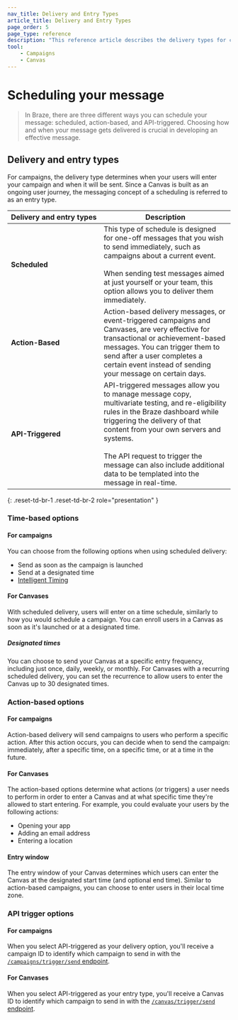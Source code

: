 ```yaml
---
nav_title: Delivery and Entry Types
article_title: Delivery and Entry Types
page_order: 5
page_type: reference
description: "This reference article describes the delivery types for campaigns, entry types for Canvases, and the time-based features when setting up a campaign or Canvas."
tool:
    - Campaigns
    - Canvas
---
```


# Scheduling your message

> In Braze, there are three different ways you can schedule your message: scheduled, action-based, and API-triggered. Choosing how and when your message gets delivered is crucial in developing an effective message. 

## Delivery and entry types

For campaigns, the delivery type determines when your users will enter your campaign and when it will be sent. Since a Canvas is built as an ongoing user journey, the messaging concept of a scheduling is referred to as an entry type.

| Delivery<nobr> and entry types | Description                                                                                                                                                                                                                                                                                                                                      |
|---------------------|--------------------------------------------------------------------------------------------------------------------------------------------------------------------------------------------------------------------------------------------------------------------------------------------------------------------------------------------------|
| **Scheduled**       | This type of schedule is designed for one-off messages that you wish to send immediately, such as campaigns about a current event. <br><br>When sending test messages aimed at just yourself or your team, this option allows you to deliver them immediately.                                                                                   |
| **Action-Based**    | Action-based delivery messages, or event-triggered campaigns and Canvases, are very effective for transactional or achievement-based messages. You can trigger them to send after a user completes a certain event instead of sending your message on certain days.                                                                                           |
| **API-Triggered**   | API-triggered messages allow you to manage message copy, multivariate testing, and re-eligibility rules in the Braze dashboard while triggering the delivery of that content from your own servers and systems. <br><br>The API request to trigger the message can also include additional data to be templated into the message in real-time. |
{: .reset-td-br-1 .reset-td-br-2 role="presentation" }

### Time-based options

#### For campaigns

You can choose from the following options when using scheduled delivery:

- Send as soon as the campaign is launched
- Send at a designated time
- [Intelligent Timing]({{site.baseurl}}/user_guide/brazeai/intelligence/intelligent_timing/)

#### For Canvases

With scheduled delivery, users will enter on a time schedule, similarly to how you would schedule a campaign. You can enroll users in a Canvas as soon as it's launched or at a designated time.

##### Designated times

You can choose to send your Canvas at a specific entry frequency, including just once, daily, weekly, or monthly. For Canvases with a recurring scheduled delivery, you can set the recurrence to allow users to enter the Canvas up to 30 designated times.

### Action-based options

#### For campaigns

Action-based delivery will send campaigns to users who perform a specific action. After this action occurs, you can decide when to send the campaign: immediately, after a specific time, on a specific time, or at a time in the future.

#### For Canvases

The action-based options determine what actions (or triggers) a user needs to perform in order to enter a Canvas and at what specific time they're allowed to start entering. For example, you could evaluate your users by the following actions:

- Opening your app
- Adding an email address
- Entering a location

#### Entry window

The entry window of your Canvas determines which users can enter the Canvas at the designated start time (and optional end time). Similar to action-based campaigns, you can choose to enter users in their local time zone.

### API trigger options

#### For campaigns

When you select API-triggered as your delivery option, you'll receive a campaign ID to identify which campaign to send in with the [`/campaigns/trigger/send` endpoint]({{site.baseurl}}/api/endpoints/messaging/send_messages/post_send_triggered_campaigns/#prerequisites). 

#### For Canvases

When you select API-triggered as your entry type, you'll receive a Canvas ID to identify which campaign to send in with the [`/canvas/trigger/send` endpoint]({{site.baseurl}}/api/endpoints/messaging/send_messages/post_send_triggered_canvases). 
